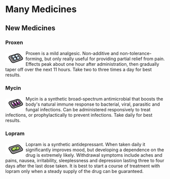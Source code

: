 # Many Medicines

## New Medicines

### Proxen

<img alt="Proxen" src="Common/Textures/Things/Item/Drug/MMeds_Proxen/MMeds_Proxen_b.png" style="float: left; width: 64px; height: 32px; object-fit: cover; padding-top: 8px">
Proxen is a mild analgesic. Non-additive and non-tolerance-forming, but only really useful for providing partial relief from pain. Effects peak about one hour after administration, then gradually taper off over the next 11 hours. Take two to three times a day for best results.

### Mycin

<img alt="Mycin" src="Common/Textures/Things/Item/Drug/MMeds_Mycin/MMeds_Mycin_b.png" style="float: left; width: 64px; height: 32px; object-fit: cover; padding-top: 8px">Mycin is a synthetic broad-spectrum antimicrobial that boosts the body's natural immune response to bacterial, viral, parasitic and fungal infections. Can be administered responsively to treat infections, or prophylactically to prevent infections. Take daily for best results.

### Lopram

<img alt="Lopram" src="Common/Textures/Things/Item/Drug/MMeds_Lopram/MMeds_Lopram_b.png" style="float: left; width: 64px; height: 32px; object-fit: cover; padding-top: 8px">Lopram is a synthetic antidepressant. When taken daily it significantly improves mood, but developing a dependence on the drug is extremely likely. Withdrawal symptoms include aches and pains, nausea, irritability, sleeplessness and depression lasting three to four days after the last dose taken. It is best to start a course of treatment with lopram only when a steady supply of the drug can be guaranteed.